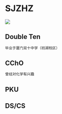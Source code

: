 # SJZHZ
![](setsuna.png)
## Double Ten
```txt
毕业于厦门双十中学（枋湖校区）
```
## CChO
```txt
曾经对化学有兴趣
```
## PKU

## DS/CS



<!--
**SJZHZ/SJZHZ** is a ✨ _special_ ✨ repository because its `README.md` (this file) appears on your GitHub profile.

Here are some ideas to get you started:

- 🔭 I’m currently working on ...
- 🌱 I’m currently learning ...
- 👯 I’m looking to collaborate on ...
- 🤔 I’m looking for help with ...
- 💬 Ask me about ...
- 📫 How to reach me: ...
- 😄 Pronouns: ...
- ⚡ Fun fact: ...
-->
